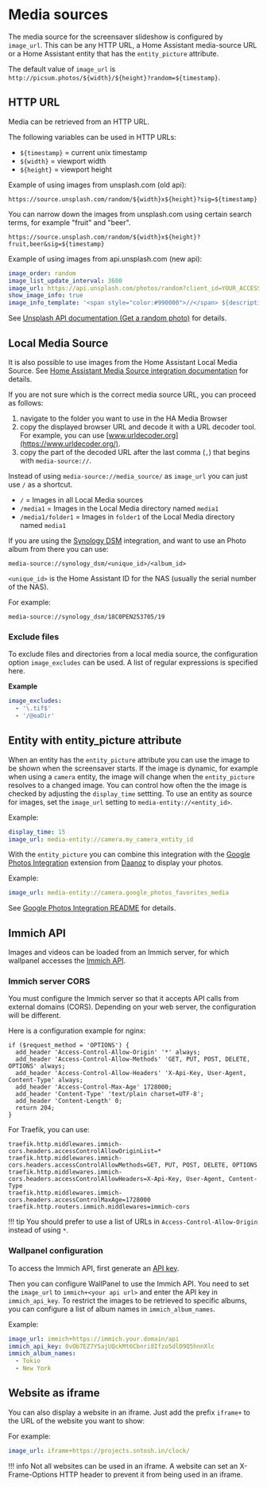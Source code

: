 # Media sources
The media source for the screensaver slideshow is configured by `image_url`.
This can be any HTTP URL, a Home Assistant media-source URL or a Home Assistant entity that has the `entity_picture` attribute.

The default value of `image_url` is `http://picsum.photos/${width}/${height}?random=${timestamp}`.

## HTTP URL
Media can be retrieved from an HTTP URL.

The following variables can be used in HTTP URLs:
- `${timestamp}` = current unix timestamp
- `${width}` = viewport width
- `${height}` = viewport height

Example of using images from unsplash.com (old api):

`https://source.unsplash.com/random/${width}x${height}?sig=${timestamp}`

You can narrow down the images from unsplash.com using certain search terms, for example "fruit" and "beer".

`https://source.unsplash.com/random/${width}x${height}?fruit,beer&sig=${timestamp}`

Example of using images from api.unsplash.com (new api):

```yaml
image_order: random
image_list_update_interval: 3600
image_url: https://api.unsplash.com/photos/random?client_id=YOUR_ACCESS_KEY&query=dogs
show_image_info: true
image_info_template: '<span style="color:#990000">//</span> ${description|alt_description}'
```

See [Unsplash API documentation (Get a random photo)](https://unsplash.com/documentation#get-a-random-photo) for details.

## Local Media Source

It is also possible to use images from the Home Assistant Local Media Source.
See [Home Assistant Media Source integration documentation](https://www.home-assistant.io/integrations/media_source) for details.

If you are not sure which is the correct media source URL, you can proceed as follows:

1. navigate to the folder you want to use in the HA Media Browser
2. copy the displayed browser URL and decode it with a URL decoder tool. For example, you can use [www.urldecoder.org](https://www.urldecoder.org/).
3. copy the part of the decoded URL after the last comma (`,`) that begins with `media-source://`.

Instead of using `media-source://media_source/` as `image_url` you can just use `/` as a shortcut.

- `/` = Images in all Local Media sources
- `/media1` = Images in the Local Media directory named `media1`
- `/media1/folder1` = Images in `folder1` of the Local Media directory named `media1`

If you are using the [Synology DSM](https://www.home-assistant.io/integrations/synology_dsm/) integration, and want to use an Photo album from there you can use:

`media-source://synology_dsm/<unique_id>/<album_id>`

`<unique_id>` is the Home Assistant ID for the NAS (usually the serial number of the NAS).

For example:

`media-source://synology_dsm/18C0PEN253705/19`

### Exclude files
To exclude files and directories from a local media source, the configuration option `image_excludes` can be used.
A list of regular expressions is specified here.

**Example**
```yaml
image_excludes:
  - '\.tif$'
  - '/@eaDir'
```

## Entity with entity_picture attribute

When an entity has the `entity_picture` attribute you can use the image to be shown when the screensaver starts. If the image is dynamic, for example when using a `camera` entity, the image will change when the `entity_picture` resolves to a changed image. You can control how often the the image is checked by adjusting the `display_time` settting. To use an entity as source for images, set the `image_url` setting to `media-entity://<entity_id>`.

Example:

```yaml
display_time: 15
image_url: media-entity://camera.my_camera_entity_id
```

With the `entity_picture` you can combine this integration with the [Google Photos Integration](https://github.com/Daanoz/ha-google-photos) extension from [Daanoz](https://github.com/Daanoz) to display your photos.

Example:

```yaml
image_url: media-entity://camera.google_photos_favorites_media
```

See [Google Photos Integration README](https://github.com/Daanoz/ha-google-photos#lovelace-wall-panel) for details.

## Immich API
Images and videos can be loaded from an Immich server,
for which wallpanel accesses the [Immich API](https://immich.app/docs/api/).


### Immich server CORS
You must configure the Immich server so that it accepts API calls from external domains (CORS).
Depending on your web server, the configuration will be different.

Here is a configuration example for nginx:
```
if ($request_method = 'OPTIONS') {
  add_header 'Access-Control-Allow-Origin' '*' always;
  add_header 'Access-Control-Allow-Methods' 'GET, PUT, POST, DELETE, OPTIONS' always;
  add_header 'Access-Control-Allow-Headers' 'X-Api-Key, User-Agent, Content-Type' always;
  add_header 'Access-Control-Max-Age' 1728000;
  add_header 'Content-Type' 'text/plain charset=UTF-8';
  add_header 'Content-Length' 0;
  return 204;
}
```

For Traefik, you can use:

```
traefik.http.middlewares.immich-cors.headers.accessControlAllowOriginList=*
traefik.http.middlewares.immich-cors.headers.accessControlAllowMethods=GET, PUT, POST, DELETE, OPTIONS
traefik.http.middlewares.immich-cors.headers.accessControlAllowHeaders=X-Api-Key, User-Agent, Content-Type
traefik.http.middlewares.immich-cors.headers.accessControlMaxAge=1728000
traefik.http.routers.immich.middlewares=immich-cors
```

!!! tip
    You should prefer to use a list of URLs in `Access-Control-Allow-Origin` instead of using `*`.

### Wallpanel configuration
To access the Immich API, first generate an [API key](https://immich.app/docs/features/command-line-interface/#obtain-the-api-key).

Then you can configure WallPanel to use the Immich API.
You need to set the `image_url` to `immich+<your api url>` and enter the API key in `immich_api_key`.
To restrict the images to be retrieved to specific albums, you can configure a list of album names in `immich_album_names`.

Example:
```yaml
image_url: immich+https://immich.your.domain/api
immich_api_key: 0vOb7EZ7YSajUQckMt6Cbnri8Ifzo5dlD9Q5hnnXlc
immich_album_names:
  - Tokio
  - New York
```

## Website as iframe
You can also display a website in an iframe.
Just add the prefix `iframe+` to the URL of the website you want to show:

For example:
```yaml
image_url: iframe+https://projects.sntosh.in/clock/
```

!!! info
    Not all websites can be used in an iframe.
    A website can set an X-Frame-Options HTTP header to prevent it from being used in an iframe.
